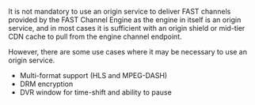 It is not mandatory to use an origin service to deliver FAST channels provided by the FAST Channel Engine as the engine in itself is an origin service, and in most cases it is sufficient with an origin shield or mid-tier CDN cache to pull from the engine channel endpoint.

However, there are some use cases where it may be necessary to use an origin service.

- Multi-format support (HLS and MPEG-DASH)
- DRM encryption
- DVR window for time-shift and ability to pause

